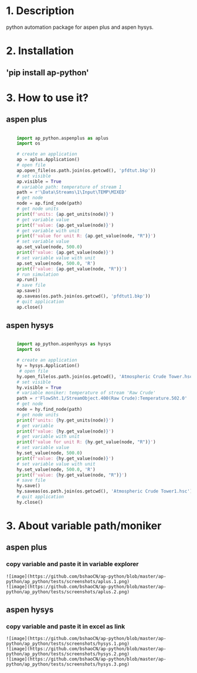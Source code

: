 # 1. Description
python automation package for aspen plus and aspen hysys.

# 2. Installation
## 'pip install ap-python'

# 3. How to use it?
## aspen plus
```python

    import ap_python.aspenplus as aplus
    import os

    # create an application
    ap = aplus.Application()
    # open file
    ap.open_file(os.path.join(os.getcwd(), 'pfdtut.bkp'))
    # set visible
    ap.visible = True
    # variable path: temperature of stream 1
    path = r'\Data\Streams\1\Input\TEMP\MIXED'
    # get node
    node = ap.find_node(path)
    # get node units
    print(f'units: {ap.get_units(node)}')
    # get variable value
    print(f'value: {ap.get_value(node)}')
    # get variable with unit
    print(f'value for unit R: {ap.get_value(node, "R")}')
    # set variable value
    ap.set_value(node, 500.0)
    print(f'value: {ap.get_value(node)}')
    # set variable value with unit
    ap.set_value(node, 500.0, 'R')
    print(f'value: {ap.get_value(node, "R")}')
    # run simulation
    ap.run()
    # save file
    ap.save()
    ap.saveas(os.path.join(os.getcwd(), 'pfdtut1.bkp'))
    # quit application
    ap.close()
```
## aspen hysys
```python

    import ap_python.aspenhysys as hysys
    import os

    # create an application
    hy = hysys.Application()
     # open file
    hy.open_file(os.path.join(os.getcwd(), 'Atmospheric Crude Tower.hsc'))
    # set visible
    hy.visible = True
    # variable moniker: temperature of stream 'Raw Crude'
    path = r'FlowSht.1/StreamObject.400(Raw Crude):Temperature.502.0'
    # get node
    node = hy.find_node(path)
    # get node units
    print(f'units: {hy.get_units(node)}')
    # get variable
    print(f'value: {hy.get_value(node)}')
    # get variable with unit
    print(f'value for unit R: {hy.get_value(node, "R")}')
    # set variable value
    hy.set_value(node, 500.0)
    print(f'value: {hy.get_value(node)}')
    # set variable value with unit
    hy.set_value(node, 500.0, 'R')
    print(f'value: {hy.get_value(node, "R")}')
    # save file
    hy.save()
    hy.saveas(os.path.join(os.getcwd(), 'Atmospheric Crude Tower1.hsc'))
    # quit application
    hy.close()
```
# 3. About variable path/moniker
## aspen plus
### copy variable and paste it in variable explorer
    ![image](https://github.com/bshaoCN/ap-python/blob/master/ap-python/ap_python/tests/screenshots/aplus.1.png)
    ![image](https://github.com/bshaoCN/ap-python/blob/master/ap-python/ap_python/tests/screenshots/aplus.2.png)
## aspen hysys
### copy variable and paste it in excel as link
    ![image](https://github.com/bshaoCN/ap-python/blob/master/ap-python/ap_python/tests/screenshots/hysys.1.png)
    ![image](https://github.com/bshaoCN/ap-python/blob/master/ap-python/ap_python/tests/screenshots/hysys.2.png)
    ![image](https://github.com/bshaoCN/ap-python/blob/master/ap-python/ap_python/tests/screenshots/hysys.3.png)